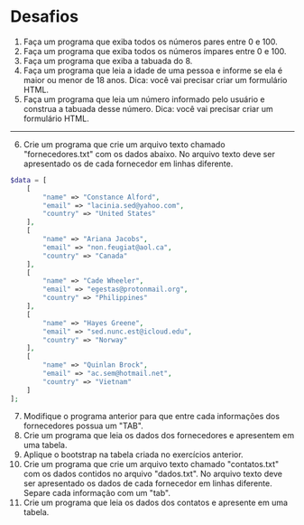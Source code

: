 # Desafios

1. Faça um programa que exiba todos os números pares entre 0 e 100.
2. Faça um programa que exiba todos os números ímpares entre 0 e 100.
3. Faça um programa que exiba a tabuada do 8.
4. Faça um programa que leia a idade de uma pessoa e informe se ela é maior ou menor de 18 anos. Dica: você vai precisar criar um formulário HTML.
5. Faça um programa que leia um número informado pelo usuário e construa a tabuada desse número. Dica: você vai precisar criar um formulário HTML.
--- 
6. Crie um programa que crie um arquivo texto chamado "fornecedores.txt" com os dados abaixo. No arquivo texto deve ser apresentado os de cada fornecedor em linhas diferente. 
```php
$data = [
    [
        "name" => "Constance Alford",
        "email" => "lacinia.sed@yahoo.com",
        "country" => "United States"
    ],
    [
        "name" => "Ariana Jacobs",
        "email" => "non.feugiat@aol.ca",
        "country" => "Canada"
    ],
    [
        "name" => "Cade Wheeler",
        "email" => "egestas@protonmail.org",
        "country" => "Philippines"
    ],
    [
        "name" => "Hayes Greene",
        "email" => "sed.nunc.est@icloud.edu",
        "country" => "Norway"
    ],
    [
        "name" => "Quinlan Brock",
        "email" => "ac.sem@hotmail.net",
        "country" => "Vietnam"
    ]
];
```
7. Modifique o programa anterior para que entre cada informações dos fornecedores possua um "TAB".
8. Crie um programa que leia os dados dos fornecedores e apresentem em uma tabela.
9. Aplique o bootstrap na tabela criada no exercícios anterior.
10. Crie um programa que crie um arquivo texto chamado "contatos.txt" com os dados contidos no arquivo "dados.txt". No arquivo texto deve ser apresentado os dados de cada fornecedor em linhas diferente. Separe cada informação com um "tab".
11. Crie um programa que leia os dados dos contatos e apresente em uma tabela.